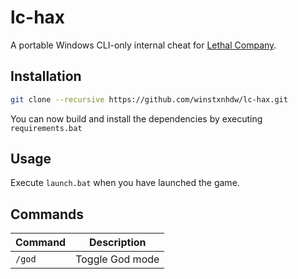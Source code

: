 # lc-hax

A portable Windows CLI-only internal cheat for [Lethal Company](https://en.wikipedia.org/wiki/Lethal_Company).

## Installation

```bash
git clone --recursive https://github.com/winstxnhdw/lc-hax.git
```

You can now build and install the dependencies by executing `requirements.bat`

## Usage

Execute `launch.bat` when you have launched the game.

## Commands

| Command | Description     |
| ------- | --------------- |
| `/god`  | Toggle God mode |
